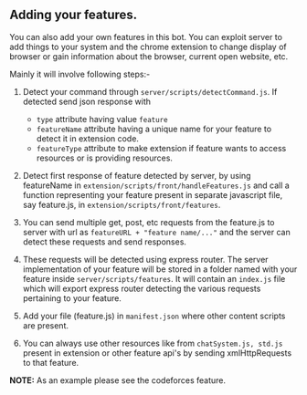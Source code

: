 ## Adding your features.

You can also add your own features in this bot. You can exploit server to add things to your system and the chrome extension to change display of browser or gain information about the browser, current open website, etc.

Mainly it will involve following steps:-

1. Detect your command through `server/scripts/detectCommand.js`. If detected send json response with

   - `type` attribute having value `feature`
   - `featureName` attribute having a unique name for your feature to detect it in extension code.
   - `featureType` attribute to make extension if feature wants to access resources or is providing resources.

2. Detect first response of feature detected by server, by using featureName in `extension/scripts/front/handleFeatures.js` and call a function representing your feature present in separate javascript file, say feature.js, in `extension/scripts/front/features`.

3. You can send multiple get, post, etc requests from the feature.js to server with url as `featureURL + "feature name/..."` and the server can detect these requests and send responses.

4. These requests will be detected using express router. The server implementation of your feature will be stored in a folder named with your feature inside `server/scripts/features`. It will contain an `index.js` file which will export express router detecting the various requests pertaining to your feature.

5. Add your file (feature.js) in `manifest.json` where other content scripts are present.

6. You can always use other resources like from `chatSystem.js, std.js` present in extension or other feature api's by sending xmlHttpRequests to that feature.

**NOTE:** As an example please see the codeforces feature.
